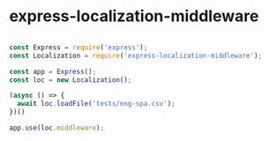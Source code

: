 # express-localization-middleware

```javascript

const Express = require('express');
const Localization = require('express-localization-middleware');

const app = Express();
const loc = new Localization();

(async () => {
  await loc.loadFile('tests/eng-spa.csv');
})()

app.use(loc.middleware);

```